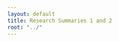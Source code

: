 ```yaml
---
layout: default
title: Research Summaries 1 and 2
root: "../"
---
```









































